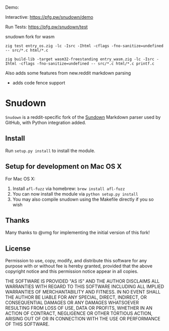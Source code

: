 ﻿Demo:

Interactive: https://pfg.pw/snudown/demo

Run Tests: https://pfg.pw/snudown/test

snudown fork for wasm

```
zig test entry_os.zig -lc -Isrc -Ihtml -cflags -fno-sanitize=undefined -- src/*.c html/*.c

zig build-lib -target wasm32-freestanding entry_wasm.zig -lc -Isrc -Ihtml -cflags -fno-sanitize=undefined -- src/*.c html/*.c printf.c
```

Also adds some features from new.reddit markdown parsing

- adds code fence support

# Snudown

`Snudown` is a reddit-specific fork of the [Sundown](http://github.com/vmg/sundown)
Markdown parser used by GitHub, with Python integration added.

## Install

Run `setup.py install` to install the module.

## Setup for development on Mac OS X

For Mac OS X:

1. Install `afl-fuzz` via homebrew: `brew install afl-fuzz`
2. You can now install the module via `python setup.py install`
3. You may also compile snudown using the Makefile directly if you so wish

## Thanks

Many thanks to @vmg for implementing the initial version of this fork!

## License

Permission to use, copy, modify, and distribute this software for any
purpose with or without fee is hereby granted, provided that the above
copyright notice and this permission notice appear in all copies.

THE SOFTWARE IS PROVIDED "AS IS" AND THE AUTHOR DISCLAIMS ALL WARRANTIES
WITH REGARD TO THIS SOFTWARE INCLUDING ALL IMPLIED WARRANTIES OF
MERCHANTABILITY AND FITNESS. IN NO EVENT SHALL THE AUTHOR BE LIABLE FOR
ANY SPECIAL, DIRECT, INDIRECT, OR CONSEQUENTIAL DAMAGES OR ANY DAMAGES
WHATSOEVER RESULTING FROM LOSS OF USE, DATA OR PROFITS, WHETHER IN AN
ACTION OF CONTRACT, NEGLIGENCE OR OTHER TORTIOUS ACTION, ARISING OUT OF
OR IN CONNECTION WITH THE USE OR PERFORMANCE OF THIS SOFTWARE.
